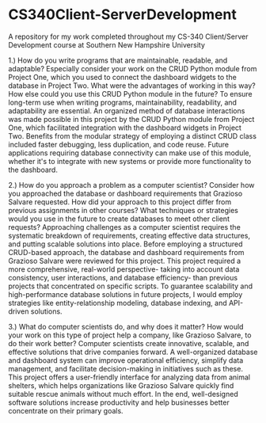 # CS340Client-ServerDevelopment
A repository for my work completed throughout my CS-340 Client/Server Development course at Southern New Hampshire University

1.) How do you write programs that are maintainable, readable, and adaptable? Especially consider your work on the CRUD Python module from Project One, which you used to connect the dashboard widgets to the database in Project Two. What were the advantages of working in this way? How else could you use this CRUD Python module in the future?
  To ensure long-term use when writing programs, maintainability, readability, and adaptability are essential. An organized method of database interactions was made possible in this project by the CRUD Python module from Project One, which facilitated integration with the dashboard widgets in Project Two. Benefits from the modular strategy of employing a distinct CRUD class included faster debugging, less duplication, and code reuse. Future applications requiring database connectivity can make use of this module, whether it's to integrate with new systems or provide more functionality to the dashboard.

2.) How do you approach a problem as a computer scientist? Consider how you approached the database or dashboard requirements that Grazioso Salvare requested. How did your approach to this project differ from previous assignments in other courses? What techniques or strategies would you use in the future to create databases to meet other client requests?
  Approaching challenges as a computer scientist requires the systematic breakdown of requirements, creating effective data structures, and putting scalable solutions into place. Before employing a structured CRUD-based approach, the database and dashboard requirements from Grazioso Salvare were reviewed for this project. This project required a more comprehensive, real-world perspective- taking into account data consistency, user interactions, and database efficiency- than previous projects that concentrated on specific scripts. To guarantee scalability and high-performance database solutions in future projects, I would employ strategies like entity-relationship modeling, database indexing, and API-driven solutions.

3.) What do computer scientists do, and why does it matter? How would your work on this type of project help a company, like Grazioso Salvare, to do their work better?
  Computer scientists create innovative, scalable, and effective solutions that drive companies forward. A well-organized database and dashboard system can improve operational efficiency, simplify data management, and facilitate decision-making in initiatives such as these. This project offers a user-friendly interface for analyzing data from animal shelters, which helps organizations like Grazioso Salvare quickly find suitable rescue animals without much effort. In the end, well-designed software solutions increase productivity and help businesses better concentrate on their primary goals.

